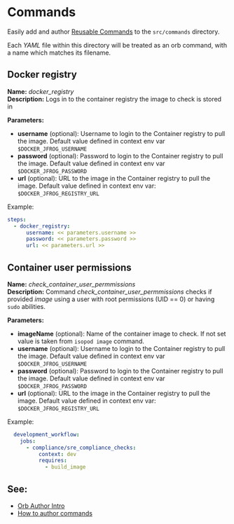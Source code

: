 # Commands

Easily add and author [Reusable Commands](https://circleci.com/docs/2.0/reusing-config/#authoring-reusable-commands) to the `src/commands` directory.

Each _YAML_ file within this directory will be treated as an orb command, with a name which matches its filename.

## Docker registry

**Name:** _docker_registry_ <br>
**Description:** Logs in to the container registry the image to check is stored in  

**Parameters:**

* **username** (optional): Username to login to the Container registry to pull the image. Default value defined in context env var `$DOCKER_JFROG_USERNAME`
* **password** (optional): Password to login to the Container registry to pull the image. Default value defined in context env var `$DOCKER_JFROG_PASSWORD`
* **url** (optional): URL to the image in the Container registry to pull the image. Default value defined in context env var: `$DOCKER_JFROG_REGISTRY_URL`

Example:
```yaml
steps:
  - docker_registry:
      username: << parameters.username >>
      password: << parameters.password >>
      url: << parameters.url >>
```

## Container user permissions

**Name:** _check_container_user_permmissions_ <br>
**Description:** Command _check_container_user_permmissions_ checks if provided _image_ using a user with root permissions (UID == 0) or having `sudo` abilities.

**Parameters:**

* **imageName** (optional): Name of the container image to check. If not set value is taken from `isopod image` command.
* **username** (optional): Username to login to the Container registry to pull the image. Default value defined in context env var `$DOCKER_JFROG_USERNAME`
* **password** (optional): Password to login to the Container registry to pull the image. Default value defined in context env var `$DOCKER_JFROG_PASSWORD`
* **url** (optional): URL to the image in the Container registry to pull the image. Default value defined in context env var: `$DOCKER_JFROG_REGISTRY_URL`


Example:
```yaml
  development_workflow:
    jobs:
      - compliance/sre_compliance_checks:
          context: dev
          requires:
            - build_image
```


## See:
 - [Orb Author Intro](https://circleci.com/docs/2.0/orb-author-intro/#section=configuration)
 - [How to author commands](https://circleci.com/docs/2.0/reusing-config/#authoring-reusable-commands)
